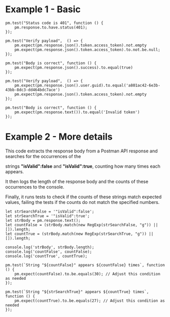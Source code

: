 # Example 1 - Basic

```
pm.test("Status code is 401", function () {
    pm.response.to.have.status(401);
});
```

```
pm.test("Verify payload",  () => {
    pm.expect(pm.response.json().token.access_token).not.empty
    pm.expect(pm.response.json().token.access_token).to.not.be.null;
});
```

```
pm.test("Body is correct", function () {
    pm.expect(pm.response.json().success).to.equal(true)
});
```

```
pm.test("Verify payload",  () => {
    pm.expect(pm.response.json().user.guid).to.equal('a801ac42-6e3b-43bb-8dc3-dd464bdc7ace')
    pm.expect(pm.response.json().token.access_token).not.empty
});
```

```
pm.test("Body is correct", function () {
    pm.expect(pm.response.text()).to.equal('Invalid token')
});
```



# Example 2 - More details
This code extracts the response body from a Postman API response and searches for the occurrences of the 

strings **"isValid":false** and **"isValid":true**, counting how many times each appears.

It then logs the length of the response body and the counts of these occurrences to the console. 

Finally, it runs tests to check if the counts of these strings match expected values, failing the tests if the counts do not match the specified numbers.

```
let strSearchFalse = '"isValid":false';
let strSearchTrue = '"isValid":true';
let strBody = pm.response.text();
let countFalse = (strBody.match(new RegExp(strSearchFalse, "g")) || []).length;
let countTrue = (strBody.match(new RegExp(strSearchTrue, "g")) || []).length;

console.log('strBody', strBody.length);
console.log('countFalse', countFalse);
console.log('countTrue', countTrue);

pm.test(`String "${countFalse}" appears ${countFalse} times`, function () {
    pm.expect(countFalse).to.be.equals(30); // Adjust this condition as needed
});

pm.test(`String "${strSearchTrue}" appears ${countTrue} times`, function () {
    pm.expect(countTrue).to.be.equals(27); // Adjust this condition as needed
});
```
